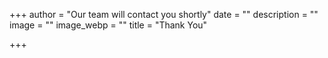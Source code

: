 +++
author = "Our team will contact you shortly"
date = ""
description = ""
image = ""
image_webp = ""
title = "Thank You"

+++
